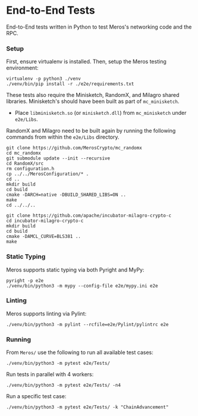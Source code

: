# End-to-End Tests

End-to-End tests written in Python to test Meros's networking code and the RPC.

### Setup

First, ensure virtualenv is installed. Then, setup the Meros testing environment:

```
virtualenv -p python3 ./venv
./venv/bin/pip install -r ./e2e/requirements.txt
```

These tests also require the Minisketch, RandomX, and Milagro shared libraries. Minisketch's should have been built as part of `mc_minisketch`.

- Place `libminisketch.so` (or `minisketch.dll`) from `mc_minisketch` under `e2e/Libs`.

RandomX and Milagro need to be built again by running the following commands from within the `e2e/Libs` directory.

```
git clone https://github.com/MerosCrypto/mc_randomx
cd mc_randomx
git submodule update --init --recursive
cd RandomX/src
rm configuration.h
cp ../../MerosConfiguration/* .
cd ..
mkdir build
cd build
cmake -DARCH=native -DBUILD_SHARED_LIBS=ON ..
make
cd ../../..

git clone https://github.com/apache/incubator-milagro-crypto-c
cd incubator-milagro-crypto-c
mkdir build
cd build
cmake -DAMCL_CURVE=BLS381 ..
make
```

### Static Typing

Meros supports static typing via both Pyright and MyPy:

```
pyright -p e2e
./venv/bin/python3 -m mypy --config-file e2e/mypy.ini e2e
```

### Linting

Meros supports linting via Pylint:

`./venv/bin/python3 -m pylint --rcfile=e2e/Pylint/pylintrc e2e`

### Running

From `Meros/` use the following to run all available test cases:

`./venv/bin/python3 -m pytest e2e/Tests/`

Run tests in parallel with 4 workers:

`./venv/bin/python3 -m pytest e2e/Tests/ -n4`

Run a specific test case:

`./venv/bin/python3 -m pytest e2e/Tests/ -k "ChainAdvancement"`
